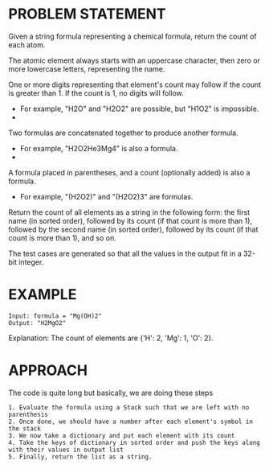 # PROBLEM STATEMENT

Given a string formula representing a chemical formula, return the count of each atom.

The atomic element always starts with an uppercase character, then zero or more lowercase letters, representing the name.

One or more digits representing that element's count may follow if the count is greater than 1. If the count is 1, no digits will follow.

 - For example, "H2O" and "H2O2" are possible, but "H1O2" is impossible.
 - 
Two formulas are concatenated together to produce another formula.

 - For example, "H2O2He3Mg4" is also a formula.
 - 
A formula placed in parentheses, and a count (optionally added) is also a formula.

 - For example, "(H2O2)" and "(H2O2)3" are formulas.

Return the count of all elements as a string in the following form: the first name (in sorted order), followed by its count (if that count is more than 1), followed by the second name (in sorted order), followed by its count (if that count is more than 1), and so on.

The test cases are generated so that all the values in the output fit in a 32-bit integer.

# EXAMPLE

    Input: formula = "Mg(OH)2"
    Output: "H2MgO2"

Explanation: The count of elements are {'H': 2, 'Mg': 1, 'O': 2}.

# APPROACH

The code is quite long but basically, we are doing these steps

    1. Evaluate the formula using a Stack such that we are left with no parenthesis
    2. Once done, we should have a number after each element's symbol in the stack
    3. We now take a dictionary and put each element with its count
    4. Take the keys of dictionary in sorted order and push the keys along with their values in output list
    5. Finally, return the list as a string.
